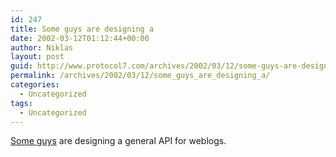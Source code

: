 ```yaml
---
id: 247
title: Some guys are designing a
date: 2002-03-12T01:12:44+00:00
author: Niklas
layout: post
guid: http://www.protocol7.com/archives/2002/03/12/some-guys-are-designing-a/
permalink: /archives/2002/03/12/some_guys_are_designing_a/
categories:
  - Uncategorized
tags:
  - Uncategorized
---
```

<div class='microid-21cc57995f727c83f0e0243ae4f917b25a182ec4'>
  <p>
    <a href="http://groups.yahoo.com/group/weblog-devel/messages/145">Some guys</a> are designing a general API for weblogs.
  </p>
</div>